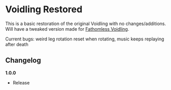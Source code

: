 # Voidling Restored

This is a basic restoration of the original Voidling with no changes/additions. Will have a tweaked version made for [Fathomless Voidling](https://thunderstore.io/package/Nuxlar/FathomlessVoidling/).

Current bugs: weird leg rotation reset when rotating, music keeps replaying after death

## Changelog

**1.0.0**

- Release
